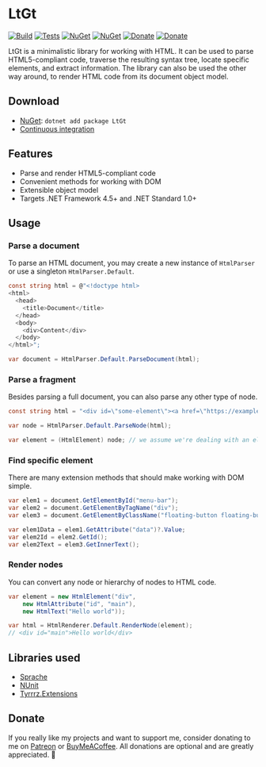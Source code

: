 # LtGt

[![Build](https://img.shields.io/appveyor/ci/Tyrrrz/LtGt/master.svg)](https://ci.appveyor.com/project/Tyrrrz/LtGt)
[![Tests](https://img.shields.io/appveyor/tests/Tyrrrz/LtGt/master.svg)](https://ci.appveyor.com/project/Tyrrrz/LtGt)
[![NuGet](https://img.shields.io/nuget/v/LtGt.svg)](https://nuget.org/packages/LtGt)
[![NuGet](https://img.shields.io/nuget/dt/LtGt.svg)](https://nuget.org/packages/LtGt)
[![Donate](https://img.shields.io/badge/patreon-donate-yellow.svg)](https://patreon.com/tyrrrz)
[![Donate](https://img.shields.io/badge/buymeacoffee-donate-yellow.svg)](https://buymeacoffee.com/tyrrrz)

LtGt is a minimalistic library for working with HTML. It can be used to parse HTML5-compliant code, traverse the resulting syntax tree, locate specific elements, and extract information. The library can also be used the other way around, to render HTML code from its document object model.

## Download

- [NuGet](https://nuget.org/packages/LtGt): `dotnet add package LtGt`
- [Continuous integration](https://ci.appveyor.com/project/Tyrrrz/LtGt)

## Features

- Parse and render HTML5-compliant code
- Convenient methods for working with DOM
- Extensible object model
- Targets .NET Framework 4.5+ and .NET Standard 1.0+

## Usage

### Parse a document

To parse an HTML document, you may create a new instance of `HtmlParser` or use a singleton `HtmlParser.Default`.

```c#
const string html = @"<!doctype html>
<html>
  <head>
    <title>Document</title>
  </head>
  <body>
    <div>Content</div>
  </body>
</html>";

var document = HtmlParser.Default.ParseDocument(html);
```

### Parse a fragment

Besides parsing a full document, you can also parse any other type of node.

```c#
const string html = "<div id=\"some-element\"><a href=\"https://example.com\">Link</a></div>";

var node = HtmlParser.Default.ParseNode(html);

var element = (HtmlElement) node; // we assume we're dealing with an element
```

### Find specific element

There are many extension methods that should make working with DOM simple.

```c#
var elem1 = document.GetElementById("menu-bar");
var elem2 = document.GetElementByTagName("div");
var elem3 = document.GetElementByClassName("floating-button floating-button--enabled");

var elem1Data = elem1.GetAttribute("data")?.Value;
var elem2Id = elem2.GetId();
var elem2Text = elem3.GetInnerText();
```

### Render nodes

You can convert any node or hierarchy of nodes to HTML code.

```c#
var element = new HtmlElement("div",
    new HtmlAttribute("id", "main"),
    new HtmlText("Hello world"));

var html = HtmlRenderer.Default.RenderNode(element);
// <div id="main">Hello world</div>
```

## Libraries used

- [Sprache](https://github.com/Sprache/Sprache)
- [NUnit](https://github.com/nunit/nunit)
- [Tyrrrz.Extensions](https://github.com/Tyrrrz/Extensions)

## Donate

If you really like my projects and want to support me, consider donating to me on [Patreon](https://patreon.com/tyrrrz) or [BuyMeACoffee](https://buymeacoffee.com/tyrrrz). All donations are optional and are greatly appreciated. 🙏